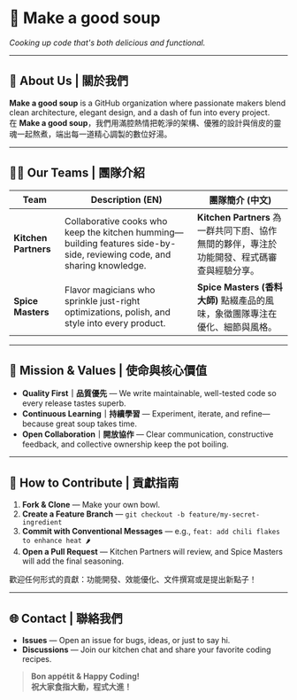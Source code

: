 # 🍲 Make a good soup  
*Cooking up code that's both delicious and functional.*

---

## 🥄 About Us | 關於我們
**Make a good soup** is a GitHub organization where passionate makers blend clean architecture, elegant design, and a dash of fun into every project.  
在 **Make a good soup**，我們用滿腔熱情把乾淨的架構、優雅的設計與俏皮的靈魂一起熬煮，端出每一道精心調製的數位好湯。

---

## 👩‍🍳 Our Teams | 團隊介紹

| Team | Description (EN) | 團隊簡介 (中文) |
| ---- | ---------------- | -------------- |
| **Kitchen Partners** | Collaborative cooks who keep the kitchen humming—building features side-by-side, reviewing code, and sharing knowledge. | **Kitchen Partners** 為一群共同下廚、協作無間的夥伴，專注於功能開發、程式碼審查與經驗分享。 |
| **Spice Masters** | Flavor magicians who sprinkle just-right optimizations, polish, and style into every product. | **Spice Masters (香料大師)** 點綴產品的風味，象徵團隊專注在優化、細節與風格。 |

---

## 🧭 Mission & Values | 使命與核心價值
- **Quality First｜品質優先** — We write maintainable, well-tested code so every release tastes superb.  
- **Continuous Learning｜持續學習** — Experiment, iterate, and refine—because great soup takes time.  
- **Open Collaboration｜開放協作** — Clear communication, constructive feedback, and collective ownership keep the pot boiling.

---

## 📜 How to Contribute | 貢獻指南
1. **Fork & Clone** — Make your own bowl.  
2. **Create a Feature Branch** — `git checkout -b feature/my-secret-ingredient`  
3. **Commit with Conventional Messages** — e.g., `feat: add chili flakes to enhance heat 🌶️`  
4. **Open a Pull Request** — Kitchen Partners will review, and Spice Masters will add the final seasoning.

歡迎任何形式的貢獻：功能開發、效能優化、文件撰寫或是提出新點子！

---

## 🌐 Contact | 聯絡我們
- **Issues** — Open an issue for bugs, ideas, or just to say hi.  
- **Discussions** — Join our kitchen chat and share your favorite coding recipes.

> **Bon appétit & Happy Coding!**  
> **祝大家食指大動，程式大進！**
